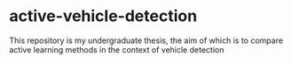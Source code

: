 # active-vehicle-detection
This repository is my undergraduate thesis, the aim of which is to compare active learning methods in the context of vehicle detection
